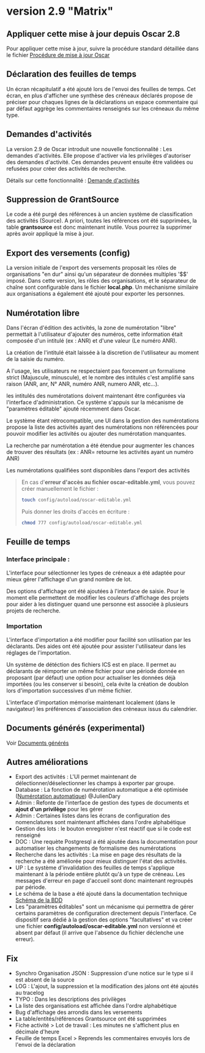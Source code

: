 # version 2.9 "Matrix"

## Appliquer cette mise à jour depuis Oscar 2.8

Pour appliquer cette mise à jour, suivre la procédure standard détaillée dans le fichier [Procédure de mise à jour Oscar](./doc/update.md)



## Déclaration des feuilles de temps

Un écran récapitulatif a été ajouté lors de l'envoi des feuilles de temps. Cet écran, en plus d'afficher une synthèse des créneaux déclarés propose de préciser pour chaques lignes de la déclarations un espace commentaire qui par défaut aggrège les commentaires renseignés sur les créneaux du même type.



## Demandes d'activités

La version 2.9 de Oscar introduit une nouvelle fonctionnalité : Les demandes d'activités. Elle propose d'activer via les privilèges d'autoriser des demandes d'activité. Ces demandes peuvent ensuite être validées ou refusées pour créer des activités de recherche.

Détails sur cette fonctionnalité : [Demande d'activités](doc/activity-request.md)



## Suppression de GrantSource

Le code a été purgé des références à un ancien système de classification des activités (Source). A priori, toutes les références ont été supprimées, la table **grantsource** est donc maintenant inutile. Vous pourrez la supprimer après avoir appliqué la mise à jour.



## Export des versements (config)

La version initiale de l'export des versements proposait les rôles de organisations "en dur" ainsi qu'un séparateur de données multiples '$$' imposé. Dans cette version, les rôles des organisations, et le séparateur de chaîne sont configurable dans le fichier **local.php**. Un méchanisme similaire aux organisations a également été ajouté pour exporter les personnes. 



## Numérotation libre

Dans l'écran d'édition des activités, la zone de numérotation "libre" permettait à l'utilisateur d'ajouter des numéros, cette information était composée d'un intitulé (ex : ANR) et d'une valeur (Le numéro ANR). 

La création de l'intitulé était laissée à la discretion de l'utilisateur au moment de la saisie du numéro.

A l'usage, les utilisateurs ne respectaient pas forcement un formalisme strict (Majuscule, minuscule), et le nombre des intitulés c'est amplifié sans raison (ANR, anr, N° ANR, numéro ANR, numero ANR, etc...). 

les intitulés des numérotations doivent maintenant être configurées via l'interface d'administration. Ce système s'appuis sur la mécanisme de "paramètres éditable" ajouté récemment dans Oscar.

Le système étant rétrocompatible, une UI dans la gestion des numérotations propose la liste des activités ayant des numérotations non référencées pour pouvoir modifier les activités ou ajouter des numérotation manquantes.

La recherche par numérotation a été étendue pour augmenter les chances de trouver des résultats (ex : ANR= retourne les activités ayant un numéro ANR)
 
Les numérotations qualifiées sont disponibles dans l'export des activités

> En cas d'**erreur d'accès au fichier oscar-editable.yml**, vous pouvez créer manuellement le fichier : 
> ```bash
> touch config/autoload/oscar-editable.yml
>```
>
> Puis donner les droits d'accès en écriture : 
>
> ```bash
> chmod 777 config/autoload/oscar-editable.yml
> ```

## Feuille de temps

### Interface principale : 

L'interface pour sélectionner les types de créneaux a été adaptée pour mieux gérer l'affichage d'un grand nombre de lot.

Des options d'affichage ont été ajoutées à l'interface de saisie. Pour le moment elle permettent de modifier les couleurs d'affichage des projets pour aider à les distinguer quand une personne est associée à plusieurs projets de recherche.

### Importation

L'interface d'importation a été modifier pour facilité son utilisation par les déclarants. Des aides ont été ajoutée pour assister l'utilisateur dans les réglages de l'importation.

Un système de détéction des fichiers ICS est en place. Il permet au déclarants de réimporter un même fichier pour une période donnée en proposant (par défaut) une option pour actualiser les données déjà importées (ou les conserver si besoin), cela évite la création de doublon lors d'importation successives d'un même fichier.

L'interface d'importation mémorise maintenant localement (dans le navigateur) les préférences d'association des créneaux issus du calendrier.



## Documents générés (experimental)

Voir [Documents générés](doc/generated-documents.md)

## Autres améliorations
 
 - Export des activités : L'UI permet maintenant de délectionner/déselectionner les champs à exporter par groupe.
 - Database : La fonction de numérotation automatique a été optimisée ([Numérotation automatique](doc/numerotation.md)) @JulienDary
 - Admin : Refonte de l'interface de gestion des types de documents et **ajout d'un privilège** pour les gérer
 - Admin : Certaines listes dans les écrans de configuration des nomenclatures sont maintenant affichées dans l'ordre alphabétique
 - Gestion des lots : le bouton enregistrer n'est réactif que si le code est renseigné
 - DOC : Une requète Postgresql a été ajoutée dans la documentation pour automatiser les changements de formalisme des numérotations
 - Recherche dans les activités : La mise en page des résultats de la recherche a été améliorée pour mieux distinguer l'état des activités.
 - UP : Le système d'invalidation des feuilles de temps s'applique maintenant à la période entière plutôt qu'à un type de créneau. Les messages d'erreur en page d'accueil sont donc maintenant regroupés par période.
 - Le schéma de la base a été ajouté dans la documentation technique [Schéma de la BDD](./doc/schema_bdd.png)
 - Les "paramètres éditables" sont un mécanisme qui permettra de gérer certains paramètres de configuration directement depuis l'interface. Ce dispositif sera dédié à la gestion des options "facultatives" et va créer une fichier **config/autoload/oscar-editable.yml** non versionné et absent par défaut (il arrive que l'absence du fichier déclenche une erreur).
 
## Fix

 - Synchro Organisation JSON : Suppression d'une notice sur le type si il est absent de la source
 - LOG : L'ajout, la suppression et la modification des jalons ont été ajoutés au tracelog
 - TYPO : Dans les descriptions des privilèges
 - La liste des organisations est affichée dans l'ordre alphabétique
 - Bug d'affichage des arrondis dans les versements
 - La table/entités/références Grantsource ont été supprimées
 - Fiche activité > Lot de travail : Les minutes ne s'affichent plus en décimale d'heure
 - Feuille de temps Excel > Reprends les commentaires envoyés lors de l'envoi de la déclaration
